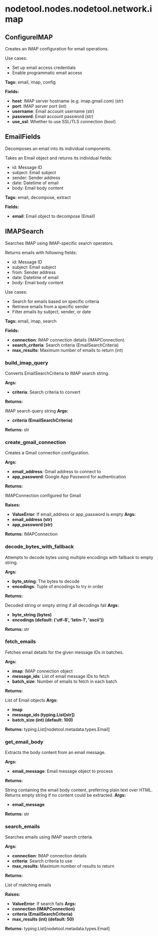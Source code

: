 # nodetool.nodes.nodetool.network.imap

## ConfigureIMAP

Creates an IMAP configuration for email operations.

Use cases:
- Set up email access credentials
- Enable programmatic email access

**Tags:** email, imap, config

**Fields:**
- **host**: IMAP server hostname (e.g. imap.gmail.com) (str)
- **port**: IMAP server port (int)
- **username**: Email account username (str)
- **password**: Email account password (str)
- **use_ssl**: Whether to use SSL/TLS connection (bool)


## EmailFields

Decomposes an email into its individual components.

Takes an Email object and returns its individual fields:
- id: Message ID
- subject: Email subject
- sender: Sender address
- date: Datetime of email
- body: Email body content

**Tags:** email, decompose, extract

**Fields:**
- **email**: Email object to decompose (Email)


## IMAPSearch

Searches IMAP using IMAP-specific search operators.

Returns emails with following fields:
- id: Message ID
- subject: Email subject
- from: Sender address
- date: Datetime of email
- body: Email body content

Use cases:
- Search for emails based on specific criteria
- Retrieve emails from a specific sender
- Filter emails by subject, sender, or date

**Tags:** email, imap, search

**Fields:**
- **connection**: IMAP connection details (IMAPConnection)
- **search_criteria**: Search criteria (EmailSearchCriteria)
- **max_results**: Maximum number of emails to return (int)


### build_imap_query

Converts EmailSearchCriteria to IMAP search string.


**Args:**

- **criteria**: Search criteria to convert


**Returns:**

IMAP search query string
**Args:**
- **criteria (EmailSearchCriteria)**

**Returns:** str

### create_gmail_connection

Creates a Gmail connection configuration.


**Args:**

- **email_address**: Gmail address to connect to
- **app_password**: Google App Password for authentication


**Returns:**

IMAPConnection configured for Gmail


**Raises:**

- **ValueError**: If email_address or app_password is empty
**Args:**
- **email_address (str)**
- **app_password (str)**

**Returns:** IMAPConnection

### decode_bytes_with_fallback

Attempts to decode bytes using multiple encodings with fallback to empty string.


**Args:**

- **byte_string**: The bytes to decode
- **encodings**: Tuple of encodings to try in order


**Returns:**

Decoded string or empty string if all decodings fail
**Args:**
- **byte_string (bytes)**
- **encodings (default: ('utf-8', 'latin-1', 'ascii'))**

**Returns:** str

### fetch_emails

Fetches email details for the given message IDs in batches.


**Args:**

- **imap**: IMAP connection object
- **message_ids**: List of email message IDs to fetch
- **batch_size**: Number of emails to fetch in each batch


**Returns:**

List of Email objects
**Args:**
- **imap**
- **message_ids (typing.List[str])**
- **batch_size (int) (default: 100)**

**Returns:** typing.List[nodetool.metadata.types.Email]

### get_email_body

Extracts the body content from an email message.


**Args:**

- **email_message**: Email message object to process


**Returns:**

String containing the email body content, preferring plain text over HTML.
Returns empty string if no content could be extracted.
**Args:**
- **email_message**

**Returns:** str

### search_emails

Searches emails using IMAP search criteria.


**Args:**

- **connection**: IMAP connection details
- **criteria**: Search criteria to use
- **max_results**: Maximum number of results to return


**Returns:**

List of matching emails


**Raises:**

- **ValueError**: If search fails
**Args:**
- **connection (IMAPConnection)**
- **criteria (EmailSearchCriteria)**
- **max_results (int) (default: 50)**

**Returns:** typing.List[nodetool.metadata.types.Email]

